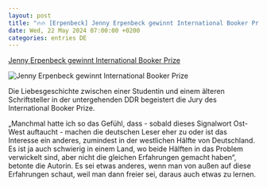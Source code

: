 ```yaml
---
layout: post
title: "🔥🔥 [Erpenbeck] Jenny Erpenbeck gewinnt International Booker Prize"
date: Wed, 22 May 2024 07:00:00 +0200
categories: entries DE
---
```

[Jenny Erpenbeck gewinnt International Booker Prize](https://ga.de/news/kultur-und-medien/ueberregional/jenny-erpenbeck-gewinnt-international-booker-prize_aid-113122321)

![Jenny Erpenbeck gewinnt International Booker Prize](https://ga.de/imgs/93/2/0/2/3/3/3/4/4/9/tok_08cd473610d6ea7cc32201a0871b0864/w1200_h630_x678_y831_urn_newsml_dpa_com_20090101_240522-99-118130-v4-s2048-8ff80b9a14da9fbd.jpeg)

Die Liebesgeschichte zwischen einer Studentin und einem älteren Schriftsteller in der untergehenden DDR begeistert die Jury des International Booker Prize.

„Manchmal hatte ich so das Gefühl, dass - sobald dieses Signalwort Ost-West auftaucht - machen die deutschen Leser eher zu oder ist das Interesse ein anderes, zumindest in der westlichen Hälfte von Deutschland. Es ist ja auch schwierig in einem Land, wo beide Hälften in das Problem verwickelt sind, aber nicht die gleichen Erfahrungen gemacht haben“, betonte die Autorin. Es sei etwas anderes, wenn man von außen auf diese Erfahrungen schaut, weil man dann freier sei, daraus auch etwas zu lernen.

